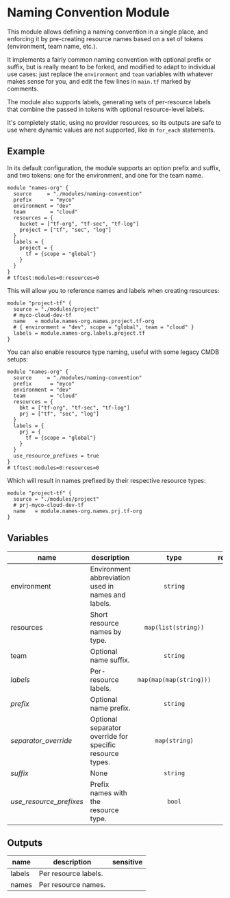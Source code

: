 # Naming Convention Module

This module allows defining a naming convention in a single place, and enforcing it by pre-creating resource names based on a set of tokens (environment, team name, etc.).

It implements a fairly common naming convention with optional prefix or suffix, but is really meant to be forked, and modified to adapt to individual use cases: just replace the `environment` and `team` variables with whatever makes sense for you, and edit the few lines in `main.tf` marked by comments.

The module also supports labels, generating sets of per-resource labels that combine the passed in tokens with optional resource-level labels.

It's completely static, using no provider resources, so its outputs are safe to use where dynamic values are not supported, like in `for_each` statements.

## Example

In its default configuration, the module supports an option prefix and suffix, and two tokens: one for the environment, and one for the team name.

```hcl
module "names-org" {
  source     = "./modules/naming-convention"
  prefix      = "myco"
  environment = "dev"
  team        = "cloud"
  resources = {
    bucket = ["tf-org", "tf-sec", "tf-log"]
    project = ["tf", "sec", "log"]
  }
  labels = {
    project = {
      tf = {scope = "global"}
    }
  }
}
# tftest:modules=0:resources=0
```

This will allow you to reference names and labels when creating resources:

```hcl
module "project-tf" {
  source = "./modules/project"
  # myco-cloud-dev-tf
  name   = module.names-org.names.project.tf-org
  # { environment = "dev", scope = "global", team = "cloud" }
  labels = module.names-org.labels.project.tf
}
```

You can also enable resource type naming, useful with some legacy CMDB setups:

```hcl
module "names-org" {
  source     = "./modules/naming-convention"
  prefix      = "myco"
  environment = "dev"
  team        = "cloud"
  resources = {
    bkt = ["tf-org", "tf-sec", "tf-log"]
    prj = ["tf", "sec", "log"]
  }
  labels = {
    prj = {
      tf = {scope = "global"}
    }
  }
  use_resource_prefixes = true
}
# tftest:modules=0:resources=0
```

Which will result in names prefixed by their respective resource types:

```hcl
module "project-tf" {
  source = "./modules/project"
  # prj-myco-cloud-dev-tf
  name   = module.names-org.names.prj.tf-org
}
```

<!-- BEGIN TFDOC -->
## Variables

| name | description | type | required | default |
|---|---|:---: |:---:|:---:|
| environment | Environment abbreviation used in names and labels. | <code title="">string</code> | ✓ |  |
| resources | Short resource names by type. | <code title="map&#40;list&#40;string&#41;&#41;">map(list(string))</code> | ✓ |  |
| team | Optional name suffix. | <code title="">string</code> | ✓ |  |
| *labels* | Per-resource labels. | <code title="map&#40;map&#40;map&#40;string&#41;&#41;&#41;">map(map(map(string)))</code> |  | <code title="">{}</code> |
| *prefix* | Optional name prefix. | <code title="">string</code> |  | <code title="">null</code> |
| *separator_override* | Optional separator override for specific resource types. | <code title="map&#40;string&#41;">map(string)</code> |  | <code title="">{}</code> |
| *suffix* | None | <code title="">string</code> |  | <code title="">null</code> |
| *use_resource_prefixes* | Prefix names with the resource type. | <code title="">bool</code> |  | <code title="">false</code> |

## Outputs

| name | description | sensitive |
|---|---|:---:|
| labels | Per resource labels. |  |
| names | Per resource names. |  |
<!-- END TFDOC -->
